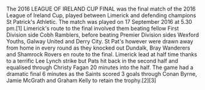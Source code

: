 The 2016 LEAGUE OF IRELAND CUP FINAL was the final match of the 2016 League of Ireland Cup, played between Limerick and defending champions St Patrick's Athletic. The match was played on 17 September 2016 at 5.30 pm.[1] Limerick's route to the final involved them beating fellow First Division side Cobh Ramblers, before beating Premier Division sides Wexford Youths, Galway United and Derry City. St Pat's however were drawn away from home in every round as they knocked out Dundalk, Bray Wanderers and Shamrock Rovers en route to the final. Limerick lead at half time thanks to a terrific Lee Lynch strike but Pats hit back in the second half and equalised through Christy Fagan 20 minutes into the half. The game had a dramatic final 6 minutes as the Saints scored 3 goals through Conan Byrne, Jamie McGrath and Graham Kelly to retain the trophy.[2][3]
